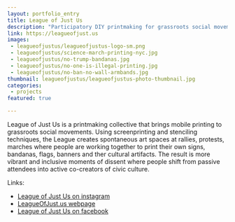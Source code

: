 ```yaml
---
layout: portfolio_entry
title: League of Just Us
description: "Participatory DIY printmaking for grassroots social movements"
link: https://leagueofjust.us
images:
 - leagueofjustus/leagueofjustus-logo-sm.png
 - leagueofjustus/science-march-printing-nyc.jpg
 - leagueofjustus/no-trump-bandanas.jpg
 - leagueofjustus/no-one-is-illegal-printing.jpg
 - leagueofjustus/no-ban-no-wall-armbands.jpg
thumbnail: leagueofjustus/leagueofjustus-photo-thumbnail.jpg
categories:
 - projects
featured: true

---
```


League of Just Us is a printmaking collective that brings mobile printing to
grassroots social movements. Using screenprinting and stenciling techniques, the League creates spontaneous art spaces at rallies, protests, marches where people are working together to print their own signs, bandanas, flags, banners and ther cultural artifacts. The result is more vibrant and inclusive moments of dissent where people shift from passive attendees into active co-creators of civic culture.

Links:
  * [League of Just Us on instagram](https://www.instagram.com/leagueofjust.us/)
  * [LeagueOfJust.us webpage](https://LeagueOfJust.Us)
  * [League of Just Us on facebook](https://www.facebook.com/theleagueofjustus)
